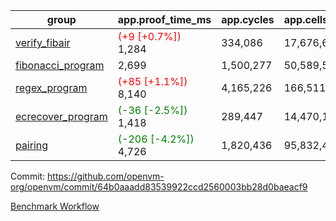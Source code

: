 | group | app.proof_time_ms | app.cycles | app.cells_used | leaf.proof_time_ms | leaf.cycles | leaf.cells_used |
| -- | -- | -- | -- | -- | -- | -- |
| [verify_fibair](https://github.com/openvm-org/openvm/blob/benchmark-results/benchmarks-pr/1369/verify_fibair-64b0aaadd83539922ccd2560003bb28d0baeacf9.md) |<span style='color: red'>(+9 [+0.7%])</span> 1,284 |  334,086 |  17,676,626 |- | - | - |
| [fibonacci_program](https://github.com/openvm-org/openvm/blob/benchmark-results/benchmarks-pr/1369/fibonacci-64b0aaadd83539922ccd2560003bb28d0baeacf9.md) | 2,699 |  1,500,277 |  50,589,503 |- | - | - |
| [regex_program](https://github.com/openvm-org/openvm/blob/benchmark-results/benchmarks-pr/1369/regex-64b0aaadd83539922ccd2560003bb28d0baeacf9.md) |<span style='color: red'>(+85 [+1.1%])</span> 8,140 |  4,165,226 |  166,511,152 |- | - | - |
| [ecrecover_program](https://github.com/openvm-org/openvm/blob/benchmark-results/benchmarks-pr/1369/ecrecover-64b0aaadd83539922ccd2560003bb28d0baeacf9.md) |<span style='color: green'>(-36 [-2.5%])</span> 1,418 |  289,447 |  14,470,186 |- | - | - |
| [pairing](https://github.com/openvm-org/openvm/blob/benchmark-results/benchmarks-pr/1369/pairing-64b0aaadd83539922ccd2560003bb28d0baeacf9.md) |<span style='color: green'>(-206 [-4.2%])</span> 4,726 |  1,820,436 |  95,832,407 |- | - | - |


Commit: https://github.com/openvm-org/openvm/commit/64b0aaadd83539922ccd2560003bb28d0baeacf9

[Benchmark Workflow](https://github.com/openvm-org/openvm/actions/runs/14319793638)
